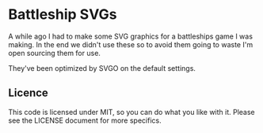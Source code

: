 Battleship SVGs
===========

A while ago I had to make some SVG graphics for a battleships game I was making. In the end we didn't use these so to avoid them going to waste I'm open sourcing them for use.

They've been optimized by SVGO on the default settings.

## Licence
This code is licensed under MIT, so you can do what you like with it. Please see the LICENSE document for more specifics.
